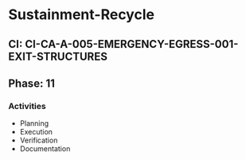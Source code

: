 # Sustainment-Recycle

## CI: CI-CA-A-005-EMERGENCY-EGRESS-001-EXIT-STRUCTURES
## Phase: 11

### Activities
- Planning
- Execution
- Verification
- Documentation
